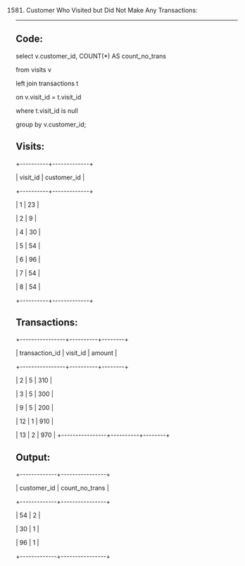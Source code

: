 1581. Customer Who Visited but Did Not Make Any Transactions:
------------------------------------------------------------
Code:
-----
select v.customer_id, COUNT(*) AS count_no_trans

from visits v

left join transactions t

on v.visit_id = t.visit_id

where t.visit_id is null

group by v.customer_id;


Visits:
-------

+----------+-------------+

| visit_id | customer_id |

+----------+-------------+

| 1        | 23          |

| 2        | 9           |

| 4        | 30          |

| 5        | 54          |

| 6        | 96          |

| 7        | 54          |

| 8        | 54          |

+----------+-------------+

Transactions:
------------

+----------------+----------+--------+

| transaction_id | visit_id | amount |

+----------------+----------+--------+

| 2              | 5        | 310    |


| 3              | 5        | 300    |

| 9              | 5        | 200    |

| 12             | 1        | 910    |

| 13             | 2        | 970    |
+----------------+----------+--------+


Output: 
-------

+-------------+----------------+

| customer_id | count_no_trans |

+-------------+----------------+

| 54          | 2              |

| 30          | 1              |

| 96          | 1              |

+-------------+----------------+





